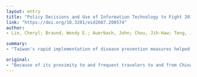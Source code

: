 ```yaml
---
layout: entry
title: "Policy Decisions and Use of Information Technology to Fight 2019 Novel Coronavirus Disease, Taiwan"
link: "https://doi.org/10.3201/eid2607.200574"
author:
- Lin, Cheryl; Braund, Wendy E.; Auerbach, John; Chou, Jih-Haw; Teng, Ju-Hsiu; Tu, Pikuei; Mullen, Jewel

summary:
- "Taiwan's rapid implementation of disease prevention measures helped detect and isolate the country's first COVID-19 case on January 20, 2020. Laboratories in Taiwan developed 4-hour test kits and isolated 2 strains of the coronavirus before February. Taiwan effectively delayed and contained community transmission by leveraging experience from the 2003 severe acute respiratory syndrome outbreak, prevalent public awareness, a robust public health network, support from healthcare industries, cross-departmental collaborations."

original:
- "Because of its proximity to and frequent travelers to and from China, Taiwan faces complex challenges in preventing 2019 novel coronavirus disease (COVID-19). As soon as China reported the unidentified outbreak to the World Health Organization on December 31, 2019, Taiwan assembled a taskforce and began health checks onboard flights from Wuhan. Taiwan's rapid implementation of disease prevention measures helped detect and isolate the country's first COVID-19 case on January 20, 2020. Laboratories in Taiwan developed 4-hour test kits and isolated 2 strains of the coronavirus before February. Taiwan effectively delayed and contained community transmission by leveraging experience from the 2003 severe acute respiratory syndrome outbreak, prevalent public awareness, a robust public health network, support from healthcare industries, cross-departmental collaborations, and advanced information technology capacity. We analyze use of the National Health Insurance database and critical policy decisions made by Taiwan's government during the first 50 days of the COVID-19 outbreak."
---
```


